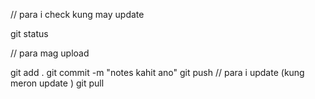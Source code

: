 // para i check kung may update

git status 

// para mag upload

git add .
git commit -m "notes kahit ano"
git push
// para i update (kung meron update )
git pull
